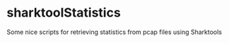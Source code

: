 sharktoolStatistics
===================

Some nice scripts for retrieving statistics from pcap files using Sharktools
